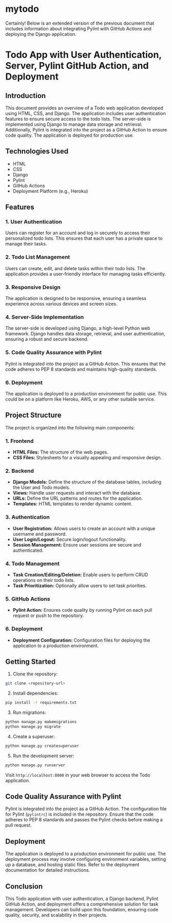 # mytodo
Certainly! Below is an extended version of the previous document that includes information about integrating Pylint with GitHub Actions and deploying the Django application.

# Todo App with User Authentication, Server, Pylint GitHub Action, and Deployment

## Introduction

This document provides an overview of a Todo web application developed using HTML, CSS, and Django. The application includes user authentication features to ensure secure access to the todo lists. The server-side is implemented using Django to manage data storage and retrieval. Additionally, Pylint is integrated into the project as a GitHub Action to ensure code quality. The application is deployed for production use.

## Technologies Used

- HTML
- CSS
- Django
- Pylint
- GitHub Actions
- Deployment Platform (e.g., Heroku)

## Features

### 1. User Authentication

Users can register for an account and log in securely to access their personalized todo lists. This ensures that each user has a private space to manage their tasks.

### 2. Todo List Management

Users can create, edit, and delete tasks within their todo lists. The application provides a user-friendly interface for managing tasks efficiently.

### 3. Responsive Design

The application is designed to be responsive, ensuring a seamless experience across various devices and screen sizes.

### 4. Server-Side Implementation

The server-side is developed using Django, a high-level Python web framework. Django handles data storage, retrieval, and user authentication, ensuring a robust and secure backend.

### 5. Code Quality Assurance with Pylint

Pylint is integrated into the project as a GitHub Action. This ensures that the code adheres to PEP 8 standards and maintains high-quality standards.

### 6. Deployment

The application is deployed to a production environment for public use. This could be on a platform like Heroku, AWS, or any other suitable service.

## Project Structure

The project is organized into the following main components:

### 1. Frontend

- **HTML Files:** The structure of the web pages.
- **CSS Files:** Stylesheets for a visually appealing and responsive design.

### 2. Backend

- **Django Models:** Define the structure of the database tables, including the User and Todo models.
- **Views:** Handle user requests and interact with the database.
- **URLs:** Define the URL patterns and routes for the application.
- **Templates:** HTML templates to render dynamic content.

### 3. Authentication

- **User Registration:** Allows users to create an account with a unique username and password.
- **User Login/Logout:** Secure login/logout functionality.
- **Session Management:** Ensure user sessions are secure and authenticated.

### 4. Todo Management

- **Task Creation/Editing/Deletion:** Enable users to perform CRUD operations on their todo lists.
- **Task Prioritization:** Optionally allow users to set task priorities.

### 5. GitHub Actions

- **Pylint Action:** Ensures code quality by running Pylint on each pull request or push to the repository.

### 6. Deployment

- **Deployment Configuration:** Configuration files for deploying the application to a production environment.

## Getting Started

1. Clone the repository:

```bash
git clone <repository-url>
```

2. Install dependencies:

```bash
pip install -r requirements.txt
```

3. Run migrations:

```bash
python manage.py makemigrations
python manage.py migrate
```

4. Create a superuser:

```bash
python manage.py createsuperuser
```

5. Run the development server:

```bash
python manage.py runserver
```

Visit `http://localhost:8000` in your web browser to access the Todo application.

## Code Quality Assurance with Pylint

Pylint is integrated into the project as a GitHub Action. The configuration file for Pylint (`pylintrc`) is included in the repository. Ensure that the code adheres to PEP 8 standards and passes the Pylint checks before making a pull request.

## Deployment

The application is deployed to a production environment for public use. The deployment process may involve configuring environment variables, setting up a database, and hosting static files. Refer to the deployment documentation for detailed instructions.

## Conclusion

This Todo application with user authentication, a Django backend, Pylint GitHub Action, and deployment offers a comprehensive solution for task management. Developers can build upon this foundation, ensuring code quality, security, and scalability in their projects.
